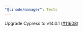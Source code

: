 ```yaml
---
"@linode/manager": Tests
---
```


Upgrade Cypress to v14.0.1 ([#11608](https://github.com/linode/manager/pull/11608))
